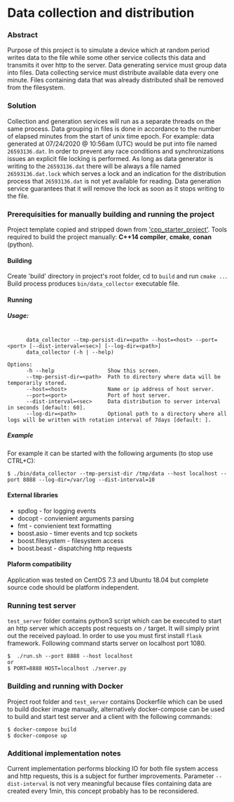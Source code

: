 # Data collection and distribution
### Abstract
Purpose of this project is to simulate a device which at random period writes data to the file while some other service collects this data and transmits it over http to the server. Data generating service must group data into files. Data collecting service must distribute available data every one minute. Files containing data that was already distributed shall be removed from the filesystem.

### Solution
Collection and generation services will run as a separate threads on the same process.
Data grouping in files is done in accordance to the number of elapsed minutes from the start of unix time epoch. For example: data generated at 07/24/2020 @ 10:56am (UTC) would be put into file named `26593136.dat`. In order to prevent any race conditions and synchronizations issues an explicit file locking is performed. As long as data generator is writing to the `26593136.dat` there will be always a file named `26593136.dat.lock` which serves a lock and an indication for the distribution process that `26593136.dat` is not yet available for reading. Data generation service guarantees that it will remove the lock as soon as it stops writing to the file.

### Prerequisities for manually building and running the project
Project template copied and stripped down from ['cpp_starter_project'](https://github.com/lefticus/cpp_starter_project).
Tools required to build the project manually: **C++14 compiler**, **cmake**, **conan** (python).

#### Building
Create 'build' directory in project's root folder, cd to `build` and run `cmake ..`. Build process produces `bin/data_collector` executable file.

#### Running
##### Usage:
#
          data_collector --tmp-persist-dir=<path> --host=<host> --port=<port> [--dist-interval=<sec>] [--log-dir=<path>]
          data_collector (-h | --help)

    Options:
          -h --help                 Show this screen.
          --tmp-persist-dir=<path>  Path to directory where data will be temporarily stored.
          --host=<host>             Name or ip address of host server.
          --port=<port>             Port of host server.
          --dist-interval=<sec>     Data distribution to server interval in seconds [default: 60].
          --log-dir=<path>          Optional path to a directory where all logs will be written with rotation interval of 7days [default: ].
##### Example
For example it can be started with the following arguments (to stop use CTRL+C):

    $ ./bin/data_collector --tmp-persist-dir /tmp/data --host localhost --port 8888 --log-dir=/var/log --dist-interval=10
    
#### External libraries
* spdlog - for logging events
* docopt - convienient arguments parsing
* fmt - convienient text formatting
* boost.asio - timer events and tcp sockets
* boost.filesystem - filesystem access
* boost.beast - dispatching http requests

#### Plaform compatibility
Application was tested on CentOS 7.3 and Ubuntu 18.04 but complete source code should be platform independent.

### Running test server
`test_server` folder contains python3 script which can be executed to start an http server which accepts post requests on `/` target. It will simply print out the received payload. In order to use you must first install `flask` framework. Following command starts server on localhost port 1080.

    $  ./run.sh --port 8888 --host localhost
    or
    $ PORT=8888 HOST=localhost ./server.py
    
### Building and running with Docker
Project root folder and `test_server` contains Dockerfile which can be used to build docker image manually, alternatively docker-compose can be used to build and start test server and a client with the following commands:

    $ docker-compose build
    $ docker-compose up
    
### Additional implementation notes
Current implementation performs blocking IO for both file system access and http requests, this is a subject for further improvements.
Parameter `--dist-interval` is not very meaningful because files containing data are created every 1min, this concept probably has to be reconsidered.

